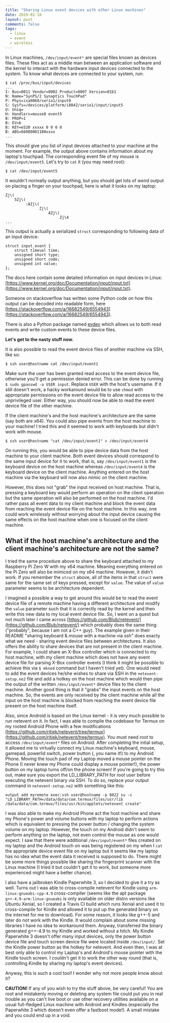 ```yaml
---
title: "Sharing Linux event devices with other Linux machines"
date: 2019-02-18
layout: post
comments: false
tags:
  - linux
  - event
  - wireless
---
```


In Linux machines, `/dev/input/event*` are special files known as devices files. These files act
as a middle man between an application software and the kernel to interact with the hardware input
devices connected to the system. To know what devices are connected to your system, run:
```
$ cat /proc/bus/input/devices
...
I: Bus=0011 Vendor=0002 Product=0007 Version=01b1
N: Name="SynPS/2 Synaptics TouchPad"
P: Phys=isa0060/serio1/input0
S: Sysfs=/devices/platform/i8042/serio1/input/input5
U: Uniq=
H: Handlers=mouse0 event5
B: PROP=1
B: EV=b
B: KEY=e520 xxxxx 0 0 0 0
B: ABS=66080001100xxxx
...
```

This should give you list of input devices attached to your machine at the moment. For example,
the output above contains information about my laptop's touchpad. The corresponding event file of my
mouse is `/dev/input/event5`. Let's try to `cat` it (you may need root):
```
$ cat /dev/input/event5
```
It wouldn't normally output anything, but you should get lots of *weird* output on placing a finger
on your touchpad, here is what it looks on my laptop:
```
Zj\(
    5Zj\(
         :AZj\(
               Zj\(
                   AZj\(
                        Zj\4
...
```

This output is actually a serialized `struct` corresponding to following data of an input device:
```
struct input_event {
    struct timeval time;
    unsigned short type;
    unsigned short code;
    unsigned int value;
};
```

The docs here contain some detailed information on input devices in Linux:
[https://www.kernel.org/doc/Documentation/input/input.txt](https://www.kernel.org/doc/Documentation/input/input.txt).

Someone on stackoverflow has written some Python code on how this output can be decoded into
readable form, here [https://stackoverflow.com/a/16682549/6554943](https://stackoverflow.com/a/16682549/6554943).

There is also a Python package named [evdev](https://python-evdev.readthedocs.io/en/latest/install.html)
which allows us to both read events and write custom events to these device files.


**Let's get to the nasty stuff now.**

It is also possible to read the event device files of another machine via SSH, like so:
```
$ ssh user@hostname cat /dev/input/event1
```
Make sure the user has been granted read access to the event device file, otherwise you'll get
a permission denied error. This can be done by running `$ sudo gpasswd -a USER input`. Replace
`USER` with the host's username. If it still doesn't work, a hacky workaround would be to use
`chmod` with appropriate permissions on the event device file to allow read access to the
unprivileged user. Either way, you should now be able to read the event device file of the other
machine.

If the client machine's and the host machine's architecture are the same (say both are x64). You
could also pipe events from the host machine to your machine! I tried this and it seemed to work
with keyboards but didn't work with mouse.

```
$ ssh user@hostname "cat /dev/input/event1" > /dev/input/event4
```
On running this, you would be able to pipe device data from the host machine to your client machine.
Both event devices should correspond to the same input device for it to work, that is, say `/dev/input/event1`
is the keyboard device on the host machine whereas `/dev/input/event4` is the keyboard device on the client
machine. Anything entered on the host machine via the keyboard will now also mimic on the client machine.

However, this does not "grab" the input received on host machine. That is, pressing a keyboard key
would perform an operation on the client operation but the same operation will also be performed on the
host machine. I'd rather pass all event data to my client machine and block the event data from reaching
the event device file on the host machine. In this way, one could work wirelessly without worrying
about the input device causing the same effects on the host machine when one is focused on the client
machine.


## What if the host machine's architecture and the client machine's architecture are not the same?

I tried the same procedure above to share the keyboard attached to my Raspberry Pi Zero W with my x64
machine. Meaning everything entered on the Pi Zero will also be mimiced on my x64 machine.
However, it didn't work. If you remember the `struct` above, all of the items in that `struct` were
same for the same set of keys pressed, except for `value`. The value of `value` parameter seems
to be architecture dependent.

I imagined a possible a way to get around this would be to read the event device file of a remote
machine having a different architecture and modify the `value` parameter such that it is correctly read
by the kernel and then write this new data to my local event device file. So, I went on a quest but
not much later I came across [https://github.com/Blub/netevent/](https://github.com/Blub/netevent/) which
probably does the same thing ("probably", because I am not a C++ guy). The example given in their README
"sharing keyboard & mouse with a machine via ssh" does exacty what we need - sharing event device files
between architectures. It also offers the ability to share devices that are not present in the client
machine. For example, I could share an X-Box controller which is connected to my host machine, with my client
machine which does not have any event device file for parsing X-Box controller events (I think it might
be possible to achieve this via `$ mknod` command but I haven't tried yet). One would need to add the event
devices he/she wishes to share via SSH in the `netevent-setup.ne2` file and add a hotkey on the host machine
which would then pipe the output of the written `/dev/input/event*` device files to the client machine.
Another good thing is that it "grabs" the input events on the host machine. So, the events are only
received by the client machine while all the input on the host machine is blocked from reaching the event
device file present on the host machine itself.

Also, since Android is based on the Linux kernel - it is very much possible to run netevent on it. In
fact, I was able to compile the codebase for Termux on my rooted Android Phone with a few modifications
[https://github.com/ritiek/netevent/tree/termux](https://github.com/ritiek/netevent/tree/termux).
You must need root to access `/dev/input/event*` files on
Android. After completing the intial setup, it allowed me to virtually connect my Linux machine's keyboard,
mouse, gamepad, powerlid switch, power button (, you name it!) to my Android Phone. Moving the touch pad of
my Laptop moved a mouse pointer on the Phone (I never knew my Phone could display a mouse pointer!), the
power button on my laptop turns off/on the phone screen! If you're going to try this out, make sure you export
the LD_LIBRARY_PATH for root user before executing the netevent binary via SSH. To do so, replace your output
command in `netevent-setup.ne2` with something like this:
```
output add myremote exec:ssh user@hostname -p 8022 su -c "LD_LIBRARY_PATH=/data/data/com.termux/files/usr/lib /data/data/com.termux/files/usr/bin/applets/netevent create"
```

I was also able to make my Android Phone act the host machine and share my Phone's power and volume buttons
with my laptop to perform actions which is equivalent to pressing the power button / changing the system
volume on my laptop. However, the touch on my Android didn't seem to perform anything on the laptop, not
even control the mouse as one would expect. I saw that there were additional `/dev/input/event*` files
created on my laptop and the Android touch on was being registered on my when I `cat` the appropriate device
event file on my laptop but it seems like my laptop has no idea what the event data it received is supposed to do. There might
be some more things possible like sharing the fingerprint scanner with the Linux machine (I tried it but
couldn't get it to work, but someone more experienced might have a better chance).

I also have a jailbroken Kindle Paperwhite 3, so I decided to give it a try as well. Turns out I was able
to cross-compile netevent for Kindle using `arm-linux-gnueabi-cpp-4.9` cross-compiler (seems like the apt
package `g++-4.9-arm-linux-gnueabi` is only available on older distro versions like Ubuntu Xenial, so I
created a Travis CI build which runs Xenial and used it to cross-compile for Kindle and allowed it to put
up the generated binary on the internet for me to download). For some reason, it looks like g++-5 and later
do not work with the Kindle. It would complain about some missing libraries I have no idea to workaround
them. Anyway, transferred the binary generated g++-4.9 to my Kindle and worked without a hitch. My Kindle
Paperwhite 3 doesn't offer many input devices, only the power button device file and touch screen device
file were located inside `/dev/input/`. Set the Kindle power button as the hotkey for netevent. And even
then, I was at best only able to control my Laptop's and Android's mouse pointer with the Kindle touch screen.
I couldn't get it to work the other way round (that is, controlling Kindle by sharing my laptop's event
devices).

Anyway, this is such a cool tool! I wonder why not more people know about it?

**CAUTION!** If any of you wish to try the stuff above, be very careful! You are root and mistakenly moving
or deleting any system file could put you in real trouble as you can't live boot or use other recovery
utilities available on a usual full-fledged Linux machine with Android and Kindles (especially the
Paperwhite 3 which doesn't even offer a fastboot mode!). A small mistake and you could end up in a void.
